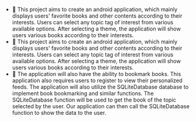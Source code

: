 
- 👀 This project aims to create an android application, which mainly
displays users' favorite books and other contents according to their
interests. Users can select any topic tag of interest from various
available options. After selecting a theme, the application will show
users various books according to their interests.
- 🌱 This project aims to create an android application, which mainly
displays users' favorite books and other contents according to their
interests. Users can select any topic tag of interest from various
available options. After selecting a theme, the application will show
users various books according to their interests.
- 💞️ The application will also have the ability to bookmark books.
This application also requires users to register to view their
personalized feeds.
The application will also utilize the SQLiteDatabase database to
implement book bookmarking and similar functions.
The SQLiteDatabase function will be used to get the book of the
topic selected by the user.
Our application can then call the SQLiteDatabase function to show
the data to the user.


